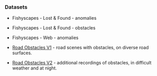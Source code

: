 
### Datasets

* Fishyscapes - Lost & Found - anomalies
* Fishyscapes - Lost & Found - obstacles
* Fishyscapes - Web - anomalies

* [Road Obstacles V1](https://arxiv.org/abs/2012.13633) - road scenes with obstacles, on diverse road surfaces.
* [Road Obstacles V2](doc/RoadObstaclesV2.md) - additional recordings of obstacles, in difficult weather and at night.


